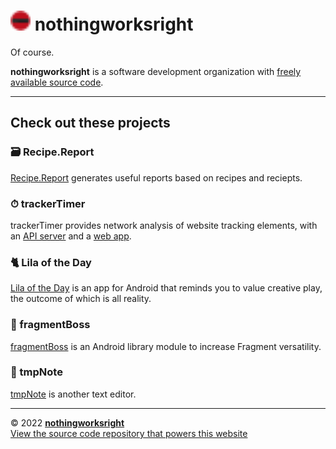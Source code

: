 # <img src="img/favicon.svg" height="32" width="32" /> nothingworksright  

Of course.  

__nothingworksright__ is a software development organization with [freely available source code](https://github.com/nothingworksright).  

___

## Check out these projects  

### 🗃 Recipe.Report  

[Recipe.Report](https://www.recipe.report/) generates useful reports based on recipes and reciepts.  

### ⏱ trackerTimer  

trackerTimer provides network analysis of website tracking elements, with an [API server](https://github.com/nothingworksright/trackertimer_api) and a [web app](https://github.com/nothingworksright/trackertimer_webapp).  

### 🐈 Lila of the Day  

[Lila of the Day](https://github.com/nothingworksright/lilaoftheday_android) is an app for Android that reminds you to value creative play, the outcome of which is all reality.  

### 📱 fragmentBoss  

[fragmentBoss](https://github.com/nothingworksright/fragmentBoss) is an Android library module to increase Fragment versatility.  

### 📓 tmpNote  

[tmpNote](https://tmpnote.com/) is another text editor.  

___

&copy; 2022 [__nothingworksright__](https://github.com/nothingworksright)  
[View the source code repository that powers this website](https://github.com/nothingworksright/nothingworksright.github.io)  
